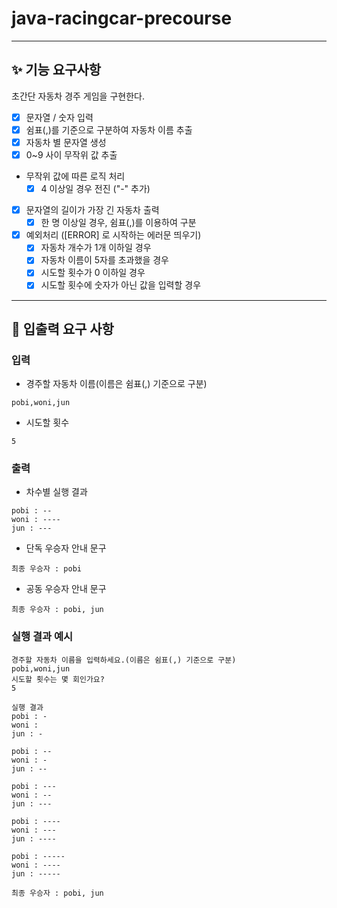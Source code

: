 # java-racingcar-precourse

---
## ✨ 기능 요구사항

초간단 자동차 경주 게임을 구현한다.
- [X] 문자열 / 숫자 입력
- [X] 쉼표(,)를 기준으로 구분하여 자동차 이름 추출
- [X] 자동차 별 문자열 생성
- [X] 0~9 사이 무작위 값 추출
- 무작위 값에 따른 로직 처리
  - [X] 4 이상일 경우 전진 ("-" 추가)
- [X] 문자열의 길이가 가장 긴 자동차 출력
  - [X] 한 명 이상일 경우, 쉼표(,)를 이용하여 구분
- [X] 예외처리 ([ERROR] 로 시작하는 에러문 띄우기)
  - [X] 자동차 개수가 1개 이하일 경우
  - [X] 자동차 이름이 5자를 초과했을 경우
  - [X] 시도할 횟수가 0 이하일 경우
  - [X] 시도할 횟수에 숫자가 아닌 값을 입력할 경우

---

## 🍅 입출력 요구 사항
### **입력**

- 경주할 자동차 이름(이름은 쉼표(,) 기준으로 구분)

```
pobi,woni,jun

```

- 시도할 횟수

```
5

```

### **출력**

- 차수별 실행 결과

```
pobi : --
woni : ----
jun : ---

```

- 단독 우승자 안내 문구

```
최종 우승자 : pobi

```

- 공동 우승자 안내 문구

```
최종 우승자 : pobi, jun

```

### **실행 결과 예시**
```
경주할 자동차 이름을 입력하세요.(이름은 쉼표(,) 기준으로 구분)
pobi,woni,jun
시도할 횟수는 몇 회인가요?
5

실행 결과
pobi : -
woni :
jun : -

pobi : --
woni : -
jun : --

pobi : ---
woni : --
jun : ---

pobi : ----
woni : ---
jun : ----

pobi : -----
woni : ----
jun : -----

최종 우승자 : pobi, jun

```
